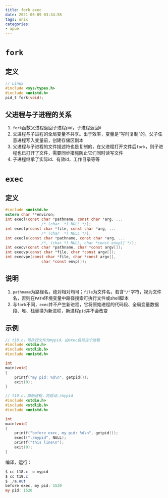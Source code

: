 ```yaml
---
title: fork exec
date: 2021-06-09 03:34:58
tags: unix
categories:
- apue
---
```

# `fork`
## 定义
```c
// Linux
#include <sys/types.h>
#include <unistd.h>
pid_t fork(void);
```
## 父进程与子进程的关系 
1. `fork`函数父进程返回子进程pid，子进程返回`0`
2. 父进程与子进程的全局变量不共享。出于效率，变量是“写时复制”的，父子任意进程写入变量前，创建存储区副本
3. 父进程与子进程的文件描述符也是复制的，在父进程打开文件后`fork`，则子进程也已打开了文件，需要同步措施防止它们同时读写文件
4. 子进程继承了实际id、有效id，工作目录等等

# `exec`
## 定义
```c
#include <unistd.h>
extern char **environ;
int execl(const char *pathname, const char *arg, ...
                /* (char  *) NULL */);
int execlp(const char *file, const char *arg, ...
                /* (char  *) NULL */);
int execle(const char *pathname, const char *arg, ...
                /*, (char *) NULL, char *const envp[] */);
int execv(const char *pathname, char *const argv[]);
int execvp(const char *file, char *const argv[]);
int execvpe(const char *file, char *const argv[],
                char *const envp[]);
```
## 说明
1. `pathname`为路径名，绝对相对均可；`file`为文件名，若含`"/"`字符，视为文件名，否则在`PATH`环境变量中路径搜索可执行文件或shell脚本
2. 与`fork`不同，`exec`并不产生新进程，它将原始进程的代码段、全局变量数据段、堆、栈替换为新进程，新进程`pid`并不会改变

## 示例
```c
// t18.c，可执行文件为mypid，由exec启动这个进程
#include <stdio.h>
#include <stdlib.h>
#include <unistd.h>

int
main(void)
{
    printf("my pid: %d\n", getpid());
    exit(0);
}

// t19.c，原始进程，将启动./mypid
#include <stdio.h>
#include <stdlib.h>
#include <unistd.h>

int
main(void)
{
    printf("before exec, my pid: %d\n", getpid());
    execl("./mypid", NULL);
    printf("this line\n");
    exit(0);
}
```
编译，运行：
```powershell
$ cc t18.c -o mypid
$ cc t19.c
$ ./a.out 
before exec, my pid: 1520
my pid: 1520
```